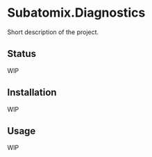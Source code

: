 # Subatomix.Diagnostics

Short description of the project.

## Status

WIP

<!--
[![Build](https://github.com/sharpjs/Subatomix.Diagnostics/workflows/Build/badge.svg)](https://github.com/sharpjs/Subatomix.Diagnostics/actions)
[![NuGet](https://img.shields.io/nuget/v/Subatomix.Diagnostics.svg)](https://www.nuget.org/packages/Subatomix.Diagnostics)
[![NuGet](https://img.shields.io/nuget/dt/Subatomix.Diagnostics.svg)](https://www.nuget.org/packages/Subatomix.Diagnostics)
-->

## Installation

WIP

<!--
Install [this NuGet Package](https://www.nuget.org/packages/Subatomix.Diagnostics) in your project.
-->

## Usage

WIP

<!--
  Copyright 2022 Jeffrey Sharp

  Permission to use, copy, modify, and distribute this software for any
  purpose with or without fee is hereby granted, provided that the above
  copyright notice and this permission notice appear in all copies.

  THE SOFTWARE IS PROVIDED "AS IS" AND THE AUTHOR DISCLAIMS ALL WARRANTIES
  WITH REGARD TO THIS SOFTWARE INCLUDING ALL IMPLIED WARRANTIES OF
  MERCHANTABILITY AND FITNESS. IN NO EVENT SHALL THE AUTHOR BE LIABLE FOR
  ANY SPECIAL, DIRECT, INDIRECT, OR CONSEQUENTIAL DAMAGES OR ANY DAMAGES
  WHATSOEVER RESULTING FROM LOSS OF USE, DATA OR PROFITS, WHETHER IN AN
  ACTION OF CONTRACT, NEGLIGENCE OR OTHER TORTIOUS ACTION, ARISING OUT OF
  OR IN CONNECTION WITH THE USE OR PERFORMANCE OF THIS SOFTWARE.
-->
